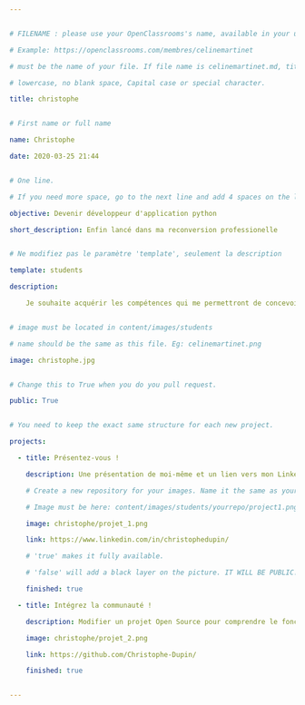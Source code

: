 ```yaml
---


# FILENAME : please use your OpenClassrooms's name, available in your url.

# Example: https://openclassrooms.com/membres/celinemartinet

# must be the name of your file. If file name is celinemartinet.md, title is celinemartinet.

# lowercase, no blank space, Capital case or special character.

title: christophe


# First name or full name

name: Christophe

date: 2020-03-25 21:44


# One line.

# If you need more space, go to the next line and add 4 spaces on the left, as in 'description'.

objective: Devenir développeur d'application python

short_description: Enfin lancé dans ma reconversion professionelle


# Ne modifiez pas le paramètre 'template', seulement la description

template: students

description:

    Je souhaite acquérir les compétences qui me permettront de concevoir des applications python a un niveau professionel.


# image must be located in content/images/students

# name should be the same as this file. Eg: celinemartinet.png

image: christophe.jpg


# Change this to True when you do you pull request.

public: True


# You need to keep the exact same structure for each new project.

projects:

  - title: Présentez-vous !

    description: Une présentation de moi-même et un lien vers mon LinkedIn.

    # Create a new repository for your images. Name it the same as your nickname and profile picture.

    # Image must be here: content/images/students/yourrepo/project1.png

    image: christophe/projet_1.png

    link: https://www.linkedin.com/in/christophedupin/

    # 'true' makes it fully available.

    # 'false' will add a black layer on the picture. IT WILL BE PUBLIC!

    finished: true

  - title: Intégrez la communauté !

    description: Modifier un projet Open Source pour comprendre le fonctionnement de Git, github et PR.

    image: christophe/projet_2.png

    link: https://github.com/Christophe-Dupin/

    finished: true


---
```


